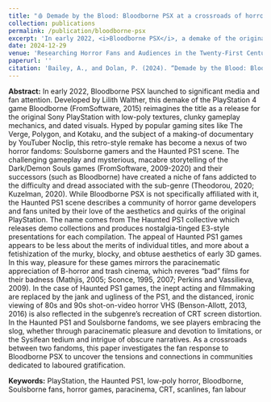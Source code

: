 ```yaml
---
title: "🩸 Demade by the Blood: Bloodborne PSX at a crossroads of horror fandoms (forthcoming)"
collection: publications
permalink: /publication/bloodborne-psx
excerpt: 'In early 2022, <i>Bloodborne PSX</i>, a demake of the original <i>Bloodborne</i>, captured the attention of media and fans by reimagining the game with PlayStation 1 aesthetics and gameplay. This chapter examines the intersection of Soulsborne and Haunted PS1 fandoms, exploring their shared appreciation for challenging gameplay and retro horror aesthetics, and investigates the fan response to <i>Bloodborne PSX</i> to uncover the dynamics within these communities.'
date: 2024-12-29
venue: 'Researching Horror Fans and Audiences in the Twenty-First Century'
paperurl: ''
citation: 'Bailey, A., and Dolan, P. (2024). “Demade by the Blood: Bloodborne PSX at a crossroads of horror fandoms.” In <i>Researching Horror Fans and Audiences in the Twenty-First Century</i>, edited by James Rendell and Kate Egan, Edinburgh University Press'
---
```


<b>Abstract:</b> In early 2022, Bloodborne PSX launched to significant media and fan attention. Developed by Lilith Walther, this demake of the PlayStation 4 game Bloodborne (FromSoftware, 2015) reimagines the title as a release for the original Sony PlayStation with low-poly textures, clunky gameplay mechanics, and dated visuals. Hyped by popular gaming sites like The Verge, Polygon, and Kotaku, and the subject of a making-of documentary by YouTuber Noclip, this retro-style remake has become a nexus of two horror fandoms: Soulsborne gamers and the Haunted PS1 scene. The challenging gameplay and mysterious, macabre storytelling of the Dark/Demon Souls games (FromSoftware, 2009-2020) and their successors (such as Bloodborne) have created a niche of fans addicted to the difficulty and dread associated with the sub-genre (Theodorou, 2020; Kuzelman, 2020). While Bloodborne PSX is not specifically affiliated with it, the Haunted PS1 scene describes a community of horror game developers and fans united by their love of the aesthetics and quirks of the original PlayStation. The name comes from The Haunted PS1 collective which releases demo collections and produces nostalgia-tinged E3-style presentations for each compilation. The appeal of Haunted PS1 games appears to be less about the merits of individual titles, and more about a fetishization of the murky, blocky, and obtuse aesthetics of early 3D games. In this way, pleasure for these games mirrors the paracinematic appreciation of B-horror and trash cinema, which reveres “bad” films for their badness (Mathjis, 2005; Sconce, 1995, 2007; Perkins and Vassilieva, 2009). In the case of Haunted PS1 games, the inept acting and filmmaking are replaced by the jank and ugliness of the PS1, and the distanced, ironic viewing of 80s and 90s shot-on-video horror VHS (Benson-Allott, 2013, 2016) is also reflected in the subgenre’s recreation of CRT screen distortion. In the Haunted PS1 and Soulsborne fandoms, we see players embracing the slog, whether through paracinematic pleasure and devotion to limitations, or the Sysifean tedium and intrigue of obscure narratives. As a crossroads between two fandoms, this paper investigates the fan response to Bloodborne PSX to uncover the tensions and connections in communities dedicated to laboured gratification. 

<b>Keywords:</b> PlayStation, the Haunted PS1, low-poly horror, Bloodborne, Soulsborne fans, horror games, paracinema, CRT, scanlines, fan labour
  
